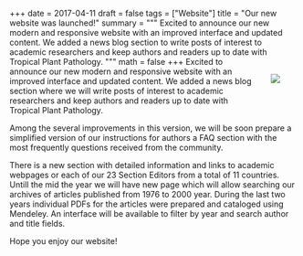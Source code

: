 +++
date = 2017-04-11
draft = false
tags = ["Website"]
title = "Our new website was launched!"
summary = """
Excited to announce our new modern and responsive website with an improved interface and updated content. We added a news blog section to write posts of interest to academic researchers and keep authors and readers up to date with Tropical Plant Pathology.
"""
math = false
+++ 
<img src = "/img/posts/screen_site.png" style = "margin:30px" align=right>Excited to announce our new modern and responsive website with an improved interface and updated content. We added a news blog section where we will write posts of interest to academic researchers and keep authors and readers up to date with Tropical Plant Pathology.

Among the several improvements in this version, we will be soon prepare a simplified version of our instructions for authors a FAQ section with the most frequently questions received from the community.

There is a new section with detailed information and links to academic webpages or each of our 23 Section Editors from a total of 11 countries. Untill the mid the year we will have new page which will allow searching our archives of articles published from 1976 to 2000 year. During the last two years individual PDFs for the articles were prepared and cataloged using Mendeley. An interface will be available to filter by year and search author and title fields. 

Hope you enjoy our website! 





